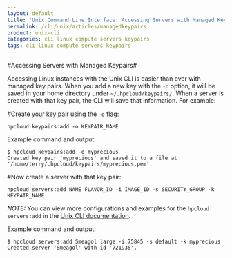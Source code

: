 ```yaml
---
layout: default
title: "Unix Command Line Interface: Accessing Servers with Managed Key Pairs"
permalink: /cli/unix/articles/managedkeypairs
product: unix-cli
categories: cli linux compute servers keypairs
tags: cli linux compute servers keypairs
---
```

#Accessing Servers with Managed Keypairs#

Accessing Linux instances with the Unix CLI is easier than ever with managed key pairs.  When you add a new key with the `-o` option, it will be saved in your home directory under `~/.hpcloud/keypairs/`.  When a server is created with that key pair, the CLI will save that information.  For example:

#Create your key pair using the `-o` flag:

    hpcloud keypairs:add -o KEYPAIR_NAME

Example command and output:    

    $ hpcloud keypairs:add -o myprecious
    Created key pair 'myprecious' and saved it to a file at '/home/terry/.hpcloud/keypairs/myprecious.pem'.

#Now create a server with that key pair:

    hpcloud servers:add NAME FLAVOR_ID -i IMAGE_ID -s SECURITY_GROUP -k KEYPAIR_NAME

*NOTE:* You can view more configurations and examples for the `hpcloud servers:add` in the [Unix CLI documentation](/cli/unix/compute#ServerCommands).

Example command and output:

    $ hpcloud servers:add Smeagol large -i 75845 -s default -k myprecious
    Created server 'Smeagol' with id '721935'.
